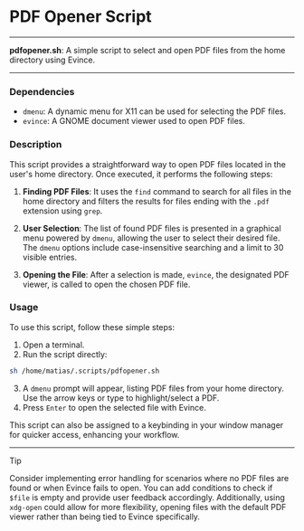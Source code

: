 # PDF Opener Script

---

**pdfopener.sh**: A simple script to select and open PDF files from the home directory using Evince.

---

### Dependencies

- `dmenu`: A dynamic menu for X11 can be used for selecting the PDF files.
- `evince`: A GNOME document viewer used to open PDF files.

### Description

This script provides a straightforward way to open PDF files located in the user's home directory. Once executed, it performs the following steps:

1. **Finding PDF Files**: It uses the `find` command to search for all files in the home directory and filters the results for files ending with the `.pdf` extension using `grep`.

2. **User Selection**: The list of found PDF files is presented in a graphical menu powered by `dmenu`, allowing the user to select their desired file. The `dmenu` options include case-insensitive searching and a limit to 30 visible entries.

3. **Opening the File**: After a selection is made, `evince`, the designated PDF viewer, is called to open the chosen PDF file.

### Usage

To use this script, follow these simple steps:

1. Open a terminal.
2. Run the script directly:

```bash
sh /home/matias/.scripts/pdfopener.sh
```

3. A `dmenu` prompt will appear, listing PDF files from your home directory. Use the arrow keys or type to highlight/select a PDF.
4. Press `Enter` to open the selected file with Evince.

This script can also be assigned to a keybinding in your window manager for quicker access, enhancing your workflow.

---

> [!TIP]  
> Consider implementing error handling for scenarios where no PDF files are found or when Evince fails to open. You can add conditions to check if `$file` is empty and provide user feedback accordingly. Additionally, using `xdg-open` could allow for more flexibility, opening files with the default PDF viewer rather than being tied to Evince specifically.